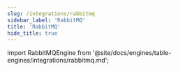 ```yaml
---
slug: /integrations/rabbitmq
sidebar_label: 'RabbitMQ'
title: 'RabbitMQ'
hide_title: true
---
```


import RabbitMQEngine from '@site/docs/engines/table-engines/integrations/rabbitmq.md';

<RabbitMQEngine/>
